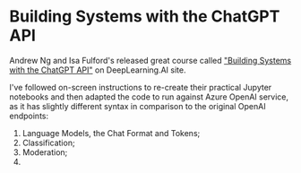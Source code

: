 # Building Systems with the ChatGPT API

Andrew Ng and Isa Fulford's released great course called ["Building Systems with the ChatGPT API"](https://learn.deeplearning.ai/chatgpt-building-system/) on DeepLearning.AI site.

I've followed on-screen instructions to re-create their practical Jupyter notebooks and then adapted the code to run against Azure OpenAI service, as it has slightly different syntax in comparison to the original OpenAI endpoints:
1. Language Models, the Chat Format and Tokens;
2. Classification;
3. Moderation;
4. 
